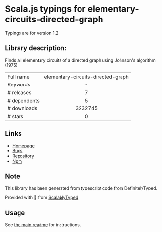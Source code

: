 
# Scala.js typings for elementary-circuits-directed-graph

Typings are for version 1.2

## Library description:
Finds all elementary circuits of a directed graph using Johnson's algorithm (1975)

|                    |                 |
| ------------------ | :-------------: |
| Full name          | elementary-circuits-directed-graph |
| Keywords           | - |
| # releases         | 7 |
| # dependents       | 5 |
| # downloads        | 3232745 |
| # stars            | 0 |

## Links
- [Homepage](https://github.com/antoinerg/elementary-circuits-directed-graph#readme)
- [Bugs](https://github.com/antoinerg/elementary-circuits-directed-graph/issues)
- [Repository](https://github.com/antoinerg/elementary-circuits-directed-graph)
- [Npm](https://www.npmjs.com/package/elementary-circuits-directed-graph)
    


## Note
This library has been generated from typescript code from [DefinitelyTyped](https://definitelytyped.org).

Provided with :purple_heart: from [ScalablyTyped](https://github.com/oyvindberg/ScalablyTyped)

## Usage
See [the main readme](../../readme.md) for instructions.


